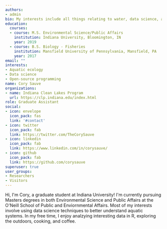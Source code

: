 ```yaml
---
authors:
- admin
bio: My interests include all things relating to water, data science, and sports
education:
  courses:
  - course: M.S. Environmental Science/Public Affairs 
    institution: Indiana University, Bloomington, IN
    year: 2019  
  - course: B.S. Biology - Fisheries
    institution: Mansfield University of Pennsylvania, Mansfield, PA 
    year: 2017
email: ""
interests: 
- Aquatic ecology
- Data science
- Open-source programming
name: Cory Sauve
organizations:
- name: Indiana Clean Lakes Program
  url: https://clp.indiana.edu/index.html
role: Graduate Assistant 
social:
- icon: envelope
  icon_pack: fas
  link: '#contact'
- icon: twitter
  icon_pack: fab
  link: https://twitter.com/TheCorySauve
- icon: linkedin
  icon_pack: fab
  link: https://www.linkedin.com/in/corysauve/
- icon: github
  icon_pack: fab
  link: https://github.com/corysauve
superuser: true
user_groups:
- Researchers
- Visitors
---
```


Hi, I'm Cory, a graduate student at Indiana University! I'm currently pursuing Masters degrees in both Environmental Science and Public Affairs at the O'Neill School of Public and Enviornmental Affairs. Most of my interests involve using data science techniques to better understand aquatic systems. In my free time, I enjoy analzying interesting data in R, exploring the outdoors, cooking, and coffee.
